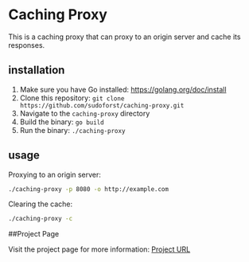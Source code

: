 # Caching Proxy

This is a caching proxy that can proxy to an origin server and cache its responses.

## installation

1. Make sure you have Go installed: https://golang.org/doc/install
2. Clone this repository: `git clone https://github.com/sudoforst/caching-proxy.git`
3. Navigate to the `caching-proxy` directory
4. Build the binary: `go build`
5. Run the binary: `./caching-proxy`

## usage

Proxying to an origin server:
```bash
./caching-proxy -p 8080 -o http://example.com
```

Clearing the cache:
```bash
./caching-proxy -c
```

##Project Page

Visit the project page for more information: [Project URL](https://roadmap.sh/projects/caching-server)
